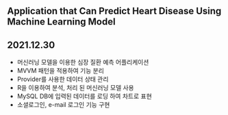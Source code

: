 ## Application that Can Predict Heart Disease Using Machine Learning Model

2021.12.30
--------------------------------
- 머신러닝 모델을 이용한 심장 질환 예측 어플리케이션
- MVVM 패턴을 적용하여 기능 분리
- Provider를 사용한 데이터 상태 관리
- R을 이용하여 분석, 처리 된 머신러닝 모델 사용
- MySQL DB에 입력된 데이터를 로딩 하여 차트로 표현
- 소셜로그인, e-mail 로그인 기능 구현
